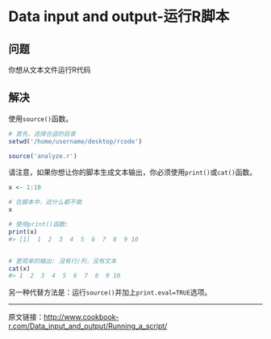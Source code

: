 # Data input and output-运行R脚本

## 问题

你想从文本文件运行R代码

## 解决

使用`source()`函数。

```R
# 首先，选择合适的目录
setwd('/home/username/desktop/rcode')

source('analyze.r')
```

请注意，如果你想让你的脚本生成文本输出，你必须使用`print()`或`cat()`函数。

```R
x <- 1:10

# 在脚本中，这什么都不做
x

# 使用print()函数:
print(x)
#> [1]  1  2  3  4  5  6  7  8  9 10


# 更简单的输出: 没有行/列，没有文本
cat(x)
#> 1  2  3  4  5  6  7  8  9 10
```

另一种代替方法是：运行`source()`并加上`print.eval=TRUE`选项。

***

原文链接：http://www.cookbook-r.com/Data_input_and_output/Running_a_script/